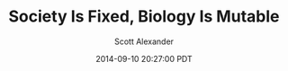 ---
layout: podcast
title: "Society Is Fixed, Biology Is Mutable"
author: Scott Alexander
description: https://slatestarcodex.com/2014/09/10/society-is-fixed-biology-is-mutable/
date: 2014-09-10 20:27:00 PDT
length: 1213080
duration: 303
guid: society-is-fixed-biology-is-mutable
---